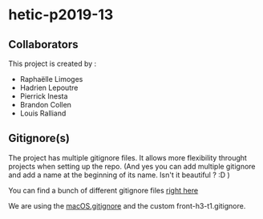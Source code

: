 # hetic-p2019-13

## Collaborators

This project is created by :

- Raphaëlle Limoges
- Hadrien Lepoutre
- Pierrick Inesta
- Brandon Collen
- Louis Ralliand

## Gitignore(s)

The project has multiple gitignore files. It allows more flexibility throught projects when setting up the repo. (And yes you can add multiple gitignore and add a name at the beginning of its name. Isn't it beautiful ? :D )

You can find a bunch of different gitignore files [right here](https://github.com/github/gitignore)

We are using the [macOS.gitignore](https://github.com/github/gitignore/blob/master/Global/macOS.gitignore) and the custom front-h3-t1.gitignore.
